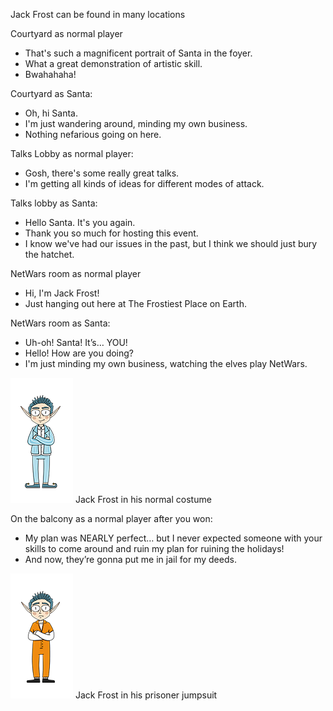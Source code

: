Jack Frost can be found in many locations

Courtyard as normal player
* That's such a magnificent portrait of Santa in the foyer.
* What a great demonstration of artistic skill.
* Bwahahaha!

Courtyard as Santa:
* Oh, hi Santa.
* I'm just wandering around, minding my own business.
* Nothing nefarious going on here.

Talks Lobby as normal player:
* Gosh, there's some really great talks.
* I'm getting all kinds of ideas for different modes of attack.

Talks lobby as Santa:
* Hello Santa. It's you again.
* Thank you so much for hosting this event.
* I know we've had our issues in the past, but I think we should just bury the hatchet.

NetWars room as normal player
* Hi, I'm Jack Frost!
* Just hanging out here at The Frostiest Place on Earth.

NetWars room as Santa:
* Uh-oh! Santa! It’s… YOU!
* Hello! How are you doing?
* I'm just minding my own business, watching the elves play NetWars.

![](img/jf.png)
Jack Frost in his normal costume

On the balcony as a normal player after you won:
* My plan was NEARLY perfect… but I never expected someone with your skills to come around and ruin my plan for ruining the holidays!
* And now, they’re gonna put me in jail for my deeds.

![](img/pjf.png)
Jack Frost in his prisoner jumpsuit
